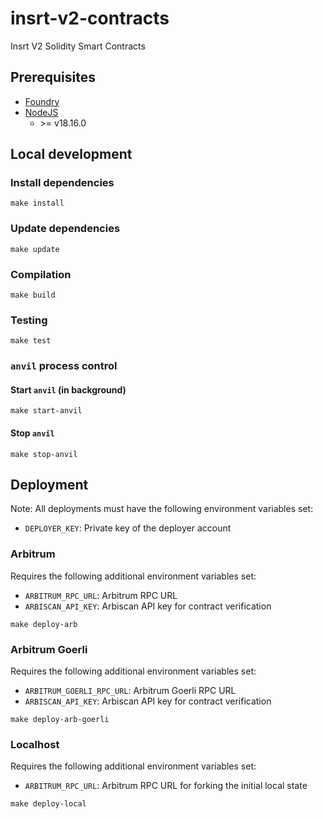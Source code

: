 # insrt-v2-contracts

Insrt V2 Solidity Smart Contracts

## Prerequisites

- [Foundry](https://getfoundry.sh/)
- [NodeJS](https://nodejs.org/en/)
  - \>= v18.16.0

## Local development

### Install dependencies

```
make install
```

### Update dependencies

```
make update
```

### Compilation

```
make build
```

### Testing

```
make test
```

### `anvil` process control

#### Start `anvil` (in background)

```
make start-anvil
```

#### Stop `anvil`

```
make stop-anvil
```

## Deployment

Note: All deployments must have the following environment variables set:

- `DEPLOYER_KEY`: Private key of the deployer account

### Arbitrum

Requires the following additional environment variables set:

- `ARBITRUM_RPC_URL`: Arbitrum RPC URL
- `ARBISCAN_API_KEY`: Arbiscan API key for contract verification

```
make deploy-arb
```

### Arbitrum Goerli

Requires the following additional environment variables set:

- `ARBITRUM_GOERLI_RPC_URL`: Arbitrum Goerli RPC URL
- `ARBISCAN_API_KEY`: Arbiscan API key for contract verification

```
make deploy-arb-goerli
```

### Localhost

Requires the following additional environment variables set:

- `ARBITRUM_RPC_URL`: Arbitrum RPC URL for forking the initial local state

```
make deploy-local
```
